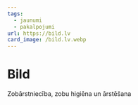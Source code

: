 ```yaml
---
tags:
  - jaunumi
  - pakalpojumi
url: https://bild.lv
card_image: /bild.lv.webp
---
```


# Bild

Zobārstniecība, zobu higiēna un ārstēšana
